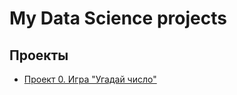 # My Data Science projects


## Проекты

* [Проект 0. Игра "Угадай число"](Kolyada/ds_test/tree/main/project_0)

